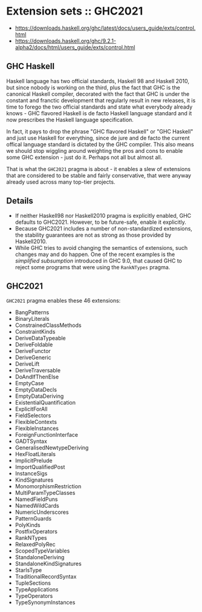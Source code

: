 # Extension sets :: GHC2021

- https://downloads.haskell.org/ghc/latest/docs/users_guide/exts/control.html
- https://downloads.haskell.org/ghc/9.2.1-alpha2/docs/html/users_guide/exts/control.html

## GHC Haskell

Haskell language has two official standards, Haskell 98 and Haskell 2010, but since nobody is working on the third, plus the fact that GHC is the canonical Haskell compiler, decorated with the fact that GHC is under the constant and franctic development that regularly result in new releases, it is time to forego the two official standards and state what everybody already knows - GHC flavored Haskell is de facto Haskell language standard and it now prescribes the Haskell language specification.

In fact, it pays to drop the phrase "GHC flavored Haskell" or "GHC Haskell" and just use Haskell for everything, since de jure and de facto the current offical language standard is dictated by the GHC compiler. This also means we should stop wiggling around weighting the pros and cons to enable some GHC extension - just do it. Perhaps not all but almost all.

That is what the `GHC2021` pragma is about - it enables a slew of extensions that are considered to be stable and fairly conservative, that were anyway already used across many top-tier projects.

## Details

* If neither Haskell98 nor Haskell2010 pragma is explicitly enabled, GHC defaults to GHC2021. However, to be future-safe, enable it explicitly.
* Because GHC2021 includes a number of non-standardized extensions, the stability guarantees are not as strong as those provided by Haskell2010.
* While GHC tries to avoid changing the semantics of extensions, such changes may and do happen. One of the recent examples is the *simplified subsumption* introduced in GHC 9.0, that caused GHC to reject some programs that were using the `RankNTypes` pragma.

## GHC2021

`GHC2021` pragma enables these 46 extensions:
- BangPatterns
- BinaryLiterals
- ConstrainedClassMethods
- ConstraintKinds
- DeriveDataTypeable
- DeriveFoldable
- DeriveFunctor
- DeriveGeneric
- DeriveLift
- DeriveTraversable
- DoAndIfThenElse
- EmptyCase
- EmptyDataDecls
- EmptyDataDeriving
- ExistentialQuantification
- ExplicitForAll
- FieldSelectors
- FlexibleContexts
- FlexibleInstances
- ForeignFunctionInterface
- GADTSyntax
- GeneralisedNewtypeDeriving
- HexFloatLiterals
- ImplicitPrelude
- ImportQualifiedPost
- InstanceSigs
- KindSignatures
- MonomorphismRestriction
- MultiParamTypeClasses
- NamedFieldPuns
- NamedWildCards
- NumericUnderscores
- PatternGuards
- PolyKinds
- PostfixOperators
- RankNTypes
- RelaxedPolyRec
- ScopedTypeVariables
- StandaloneDeriving
- StandaloneKindSignatures
- StarIsType
- TraditionalRecordSyntax
- TupleSections
- TypeApplications
- TypeOperators
- TypeSynonymInstances
